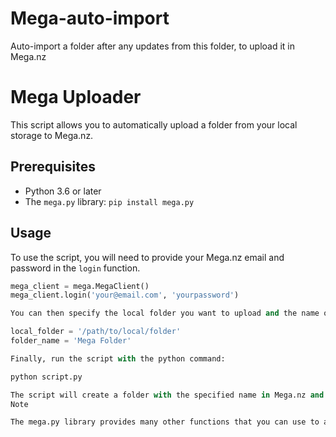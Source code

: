 # Mega-auto-import
Auto-import a folder after any updates from this folder, to upload it in Mega.nz

# Mega Uploader

This script allows you to automatically upload a folder from your local storage to Mega.nz.

## Prerequisites

- Python 3.6 or later
- The `mega.py` library: `pip install mega.py`

## Usage

To use the script, you will need to provide your Mega.nz email and password in the `login` function.

```python
mega_client = mega.MegaClient()
mega_client.login('your@email.com', 'yourpassword')

You can then specify the local folder you want to upload and the name of the folder you want to create in Mega.nz:

local_folder = '/path/to/local/folder'
folder_name = 'Mega Folder'

Finally, run the script with the python command:

python script.py

The script will create a folder with the specified name in Mega.nz and upload all the files in the local folder to the Mega.nz folder.
Note

The mega.py library provides many other functions that you can use to access and manipulate your Mega.nz account, such as downloading files, deleting files, and moving files between folders. You can find more information about these functions in the library's documentation.
